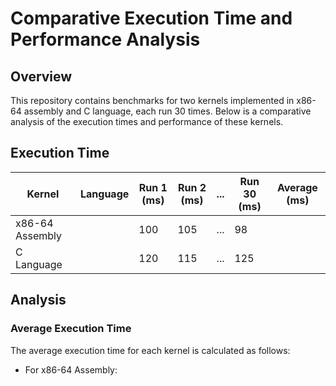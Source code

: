 # Comparative Execution Time and Performance Analysis

## Overview

This repository contains benchmarks for two kernels implemented in x86-64 assembly and C language, each run 30 times. Below is a comparative analysis of the execution times and performance of these kernels.

## Execution Time

| Kernel          | Language | Run 1 (ms) | Run 2 (ms) | ... | Run 30 (ms) | Average (ms) |
|-----------------|----------|------------|------------|-----|-------------|--------------|
| x86-64 Assembly |          | 100        | 105        | ... | 98          |              |
| C Language      |          | 120        | 115        | ... | 125         |              |

## Analysis

### Average Execution Time

The average execution time for each kernel is calculated as follows:

- For x86-64 Assembly:

